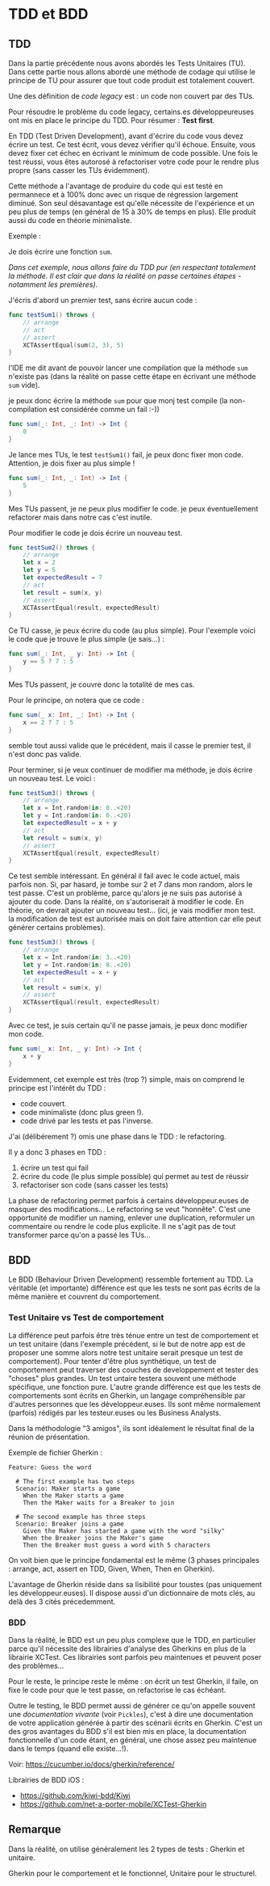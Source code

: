 # TDD et BDD

## TDD

Dans la partie précédente nous avons abordés les Tests Unitaires (TU). Dans cette partie nous allons abordé une méthode de codage qui utilise le principe de TU pour assurer que tout code produit est totalement couvert.

Une des définition de *code legacy* est : un code non couvert par des TUs.

Pour résoudre le problème du code legacy, certains.es développeureuses ont mis en place le principe du TDD. Pour résumer : **Test first**.

En TDD (Test Driven Development), avant d'écrire du code vous devez écrire un test. Ce test écrit, vous devez vérifier qu'il échoue. Ensuite, vous devez fixer cet échec en écrivant le minimum de code possible. Une fois le test réussi, vous êtes autorosé à refactoriser votre code pour le rendre plus propre (sans casser les TUs évidemment).

Cette méthode a l'avantage de produire du code qui est testé en permannece et à 100% donc avec un risque de régression largement diminué. Son seul désavantage est qu'elle nécessite de l'expérience et un peu plus de temps (en général de 15 à 30% de temps en plus). Elle produit aussi du code en théorie minimaliste.

Exemple :

Je dois écrire une fonction `sum`. 

*Dans cet exemple, nous allons faire du TDD pur (en respectant totalement la méthode. Il est clair que dans la réalité on passe certaines étapes - notamment les premières).*

J'écris d'abord un premier test, sans écrire aucun code :

```swift
func testSum1() throws {
    // arrange
    // act
    // assert
    XCTAssertEqual(sum(2, 3), 5)
}
```

l'IDE me dit avant de pouvoir lancer une compilation que la méthode `sum` n'existe pas (dans la réalité on passe cette étape en écrivant une méthode `sum` vide).

je peux donc écrire la méthode `sum` pour que monj test compile (la non-compilation est considérée comme un fail :-))

```swift
func sum(_: Int, _: Int) -> Int {
    0
}
```

Je lance mes TUs, le test `testSum1()` fail, je peux donc fixer mon code. Attention, je dois fixer au plus simple !

```swift
func sum(_: Int, _: Int) -> Int {
    5
}
```

Mes TUs passent, je ne peux plus modifier le code. je peux éventuellement refactorer mais dans notre cas c'est inutile.

Pour modifier le code je dois écrire un nouveau test.

```swift
func testSum2() throws {
    // arrange
    let x = 2
    let y = 5
    let expectedResult = 7
    // act
    let result = sum(x, y)
    // assert
    XCTAssertEqual(result, expectedResult)
}
```

Ce TU casse, je peux écrire du code (au plus simple). Pour l'exemple voici le code que je trouve le plus simple (je sais...) :

```swift
func sum(_: Int, _ y: Int) -> Int {
    y == 5 ? 7 : 5
}
```

Mes TUs passent, je couvre donc la totalité de mes cas.

Pour le principe, on notera que ce code :

```swift
func sum(_ x: Int, _: Int) -> Int {
    x == 2 ? 7 : 5
}
```

semble tout aussi valide que le précédent, mais il casse le premier test, il n'est donc pas valide.

Pour terminer, si je veux continuer de modifier ma méthode, je dois écrire un nouveau test. Le voici :

```swift
func testSum3() throws {
    // arrange
    let x = Int.random(in: 0..<20)
    let y = Int.random(in: 0..<20)
    let expectedResult = x + y
    // act
    let result = sum(x, y)
    // assert
    XCTAssertEqual(result, expectedResult)
}
```

Ce test semble intéressant. En général il fail avec le code actuel, mais parfois non. Si, par hasard, je tombe sur 2 et 7 dans mon random, alors le test passe. C'est un problème, parce qu'alors je ne suis pas autorisé à ajouter du code. Dans la réalité, on s'autoriserait à modifier le code. En théorie, on devrait ajouter un nouveau test... (ici, je vais modifier mon test. la modification de test est autorisée mais on doit faire attention car elle peut générer certains problèmes).

```swift
func testSum3() throws {
    // arrange
    let x = Int.random(in: 3..<20)
    let y = Int.random(in: 8..<20)
    let expectedResult = x + y
    // act
    let result = sum(x, y)
    // assert
    XCTAssertEqual(result, expectedResult)
}
```

Avec ce test, je suis certain qu'il ne passe jamais, je peux donc modifier mon code.

```swift
func sum(_ x: Int, _ y: Int) -> Int {
    x + y
}
```

Evidemment, cet exemple est très (trop ?) simple, mais on comprend le principe est l'intérêt du TDD :

- code couvert.
- code minimaliste (donc plus green !).
- code drivé par les tests et pas l'inverse.

J'ai (délibérement ?) omis une phase dans le TDD : le refactoring.

Il y a donc 3 phases en TDD :

1. écrire un test qui fail
1. écrire du code (le plus simple possible) qui permet au test de réussir
1. refactoriser son code (sans casser les tests)

La phase de refactoring permet parfois à certains développeur.euses de masquer des modifications... Le refactoring se veut "honnête". C'est une opportunité de modifier un naming, enlever une duplication, reformuler un commentaire ou rendre le code plus explicite. Il ne s'agit pas de tout transformer parce qu'on a passé les TUs...

## BDD

Le BDD (Behaviour Driven Development) ressemble fortement au TDD. La véritable (et importante) différence est que les tests ne sont pas écrits de la même manière et couvrent du comportement.

### Test Unitaire vs Test de comportement

La différence peut parfois être très ténue entre un test de comportement et un test unitaire (dans l'exemple précédent, si le but de notre app est de proposer une somme alors notre test unitaire serait presque un test de comportement). Pour tenter d'être plus synthétique, un test de comportement peut traverser des couches de developpement et tester des "choses" plus grandes. Un test untaire testera souvent une méthode spécifique, une fonction pure. L'autre grande différence est que les tests de comportements sont écrits en Gherkin, un langage compréhensible par d'autres personnes que les développeur.euses. Ils sont même normalement (parfois) rédigés par les testeur.euses ou les Business Analysts.

Dans la méthodologie "3 amigos", ils sont idéalement le résultat final de la réunion de présentation.

Exemple de fichier Gherkin :

```
Feature: Guess the word

  # The first example has two steps
  Scenario: Maker starts a game
    When the Maker starts a game
    Then the Maker waits for a Breaker to join

  # The second example has three steps
  Scenario: Breaker joins a game
    Given the Maker has started a game with the word "silky"
    When the Breaker joins the Maker's game
    Then the Breaker must guess a word with 5 characters
```

On voit bien que le principe fondamental est le même (3 phases principales : arrange, act, assert en TDD, Given, When, Then en Gherkin).

L'avantage de Gherkin réside dans sa lisibilité pour toustes (pas uniquement les développeur.euses). Il dispose aussi d'un dictionnaire de mots clés, au delà des 3 cités précedemment.

### BDD

Dans la réalité, le BDD est un peu plus complexe que le TDD, en particulier parce qu'il nécessite des librairies d'analyse des Gherkins en plus de la librairie XCTest. Ces librairies sont parfois peu maintenues et peuvent poser des problèmes...

Pour le reste, le principe reste le même : on écrit un test Gherkin, il faile, on fixe le code pour que le test passe, on refactorise le cas échéant.

Outre le testing, le BDD permet aussi de générer ce qu'on appelle souvent une *documentation vivante* (voir `Pickles`), c'est à dire une documentation de votre application générée à partir des scénarii écrits en Gherkin. C'est un des gros avantages du BDD s'il est bien mis en place, la documentation fonctionnelle d'un code étant, en général, une chose assez peu maintenue dans le temps (quand elle existe...!).

Voir: https://cucumber.io/docs/gherkin/reference/

Librairies de BDD iOS :

- https://github.com/kiwi-bdd/Kiwi
- https://github.com/net-a-porter-mobile/XCTest-Gherkin

## Remarque

Dans la réalité, on utilise généralement les 2 types de tests : Gherkin et unitaire.

Gherkin pour le comportement et le fonctionnel, Unitaire pour le structurel.